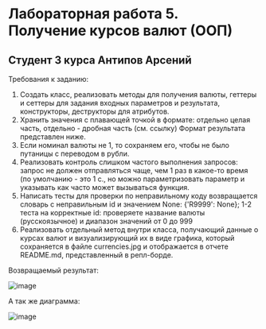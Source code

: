 # Лабораторная работа 5. Получение курсов валют (ООП)
## Студент 3 курса Антипов Арсений

Требования к заданию:

1. Создать класс, реализовать методы для получения валюты, геттеры и сеттеры для задания входных параметров и результата, конструкторы, деструкторы для атрибутов.
2. Хранить значения с плавающей точкой в формате: отдельно целая часть, отдельно - дробная часть (см. ссылку)
Формат результата представлен ниже.
3. Если номинал валюты не 1, то сохраняем его, чтобы не было путаницы с переводом в рубли.
4. Реализовать контроль слишком частого выполнения запросов: запрос не должен отправляться чаще, чем 1 раз в какое-то время (по умолчанию - это 1 с., но можно параметризовать параметр и указывать как часто может вызываться функция.
5. Написать тесты для проверки по неправильному коду возвращается словарь с неправильным id и значением None: {'R9999': None}; 1-2 теста на корректные id: проверяете название валюты (русскоязычное) и диапазон значений от 0 до 999
6. Реализовать отдельный метод внутри класса, получающий данные о курсах валют и визуализирующий их в виде графика, который сохраняется в файле currencies.jpg и отображается в отчете README.md, представленный в репл-борде.

Возвращаемый результат:

![image](https://github.com/user-attachments/assets/4ab3d151-c797-4fe8-877e-c0947cdade84)

А так же диаграмма:

![image](https://github.com/user-attachments/assets/0e7d112a-3f82-4a91-ab9d-3792302a6951)

